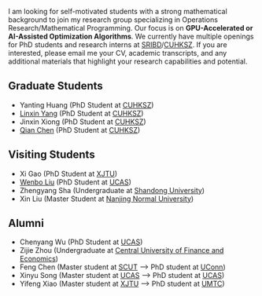 I am looking for self-motivated students with a strong mathematical background to join my research group specializing in Operations Research/Mathematical Programming. Our focus is on **GPU-Accelerated or AI-Assisted Optimization Algorithms**. We currently have multiple openings for PhD students and research interns at [SRIBD](https://www.sribd.cn/en)/[CUHKSZ](https://sds.cuhk.edu.cn/en/phd-programmes). If you are interested, please email me your CV, academic transcripts, and any additional materials that highlight your research capabilities and potential.

## Graduate Students
- Yanting Huang (PhD Student at [CUHKSZ](https://www.cuhk.edu.cn/en))
- [Linxin Yang](https://scholar.google.com/citations?user=tQmW5QQAAAAJ&hl=en&oi=ao) (PhD Student at [CUHKSZ](https://www.cuhk.edu.cn/en))
- Jinxin Xiong (PhD Student at [CUHKSZ](https://www.cuhk.edu.cn/en))
- [Qian Chen](https://scholar.google.com/citations?user=O74Oj08AAAAJ&hl=en) (PhD Student at [CUHKSZ](https://www.cuhk.edu.cn/en))

## Visiting Students
- Xi Gao (PhD Student at [XJTU](http://en.xjtu.edu.cn/))
- [Wenbo Liu](https://scholar.google.com/citations?user=vc4UT08AAAAJ&hl=en) (PhD Student at [UCAS](https://english.ucas.ac.cn/))
- Zhengyang Sha (Undergraduate at [Shandong University](https://www.en.sdu.edu.cn/))
- Xin Liu (Master Student at [Nanjing Normal University](https://en.njnu.edu.cn/))

## Alumni
- Chenyang Wu (PhD Student at [UCAS](https://english.ucas.ac.cn/))
- Zijie Zhou (Undergraduate at [Central University of Finance and Economics](https://en.cufe.edu.cn/))
- Feng Chen (Master student at [SCUT](https://www.scut.edu.cn/en/) --> PhD student at [UConn](https://uconn.edu/))
- Xinyu Song (Master student at [UCAS](https://english.ucas.ac.cn/) --> PhD student at [UCAS](https://english.ucas.ac.cn/))
- Yifeng Xiao (Master student at [XJTU](http://en.xjtu.edu.cn/) --> PhD student at [UMTC](https://twin-cities.umn.edu/))
